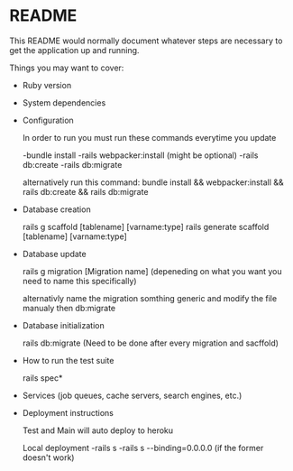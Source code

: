 # README

This README would normally document whatever steps are necessary to get the
application up and running.

Things you may want to cover:

* Ruby version

* System dependencies

* Configuration

  In order to run you must run these commands everytime you update
  
  -bundle install
  -rails webpacker:install (might be optional)
  -rails db:create
  -rails db:migrate
  
  alternatively run this command: bundle install && webpacker:install && rails db:create && rails db:migrate

* Database creation

  rails g scaffold [tablename] [varname:type] 
  rails generate scaffold [tablename] [varname:type] 
  
* Database update

  rails g migration [Migration name] (depeneding on what you want you need to name this specifically) 

  alternativly name the migration somthing generic and modify the file manualy then db:migrate
  
* Database initialization

  rails db:migrate (Need to be done after every migration and sacffold)

* How to run the test suite

  rails spec*

* Services (job queues, cache servers, search engines, etc.)

* Deployment instructions

  Test and Main will auto deploy to heroku
  
  Local deployment
    -rails s
    -rails s --binding=0.0.0.0 (if the former doesn't work)
    
